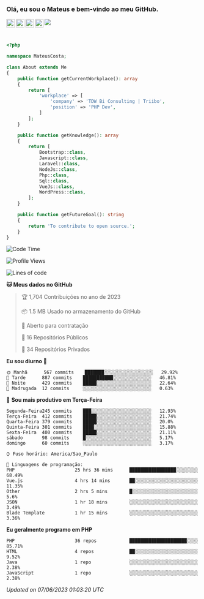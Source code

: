 
### Olá, eu sou o Mateus e bem-vindo ao meu GitHub.

<a href="https://costamateus.com.br/">
  <img align="left" alt="MLC" width="22px" src="https://www.costamateus.com.br/favicon.ico" />
</a>
<a href="https://www.linkedin.com/in/costamateus6/">
  <img align="left" alt="LinkedIn Mateus" width="22px" src="https://cdn.jsdelivr.net/npm/simple-icons@v3/icons/linkedin.svg" />
</a>
<a href="https://www.instagram.com/mateuslc6/">
  <img align="left" alt="Instagram Mateus" width="22px" src="https://cdn.jsdelivr.net/npm/simple-icons@v3/icons/instagram.svg" />
</a>
<a href="https://www.facebook.com/costamateus6/">
  <img align="left" alt="Facebook Mateus" width="22px" src="https://cdn.jsdelivr.net/npm/simple-icons@3.13.0/icons/facebook.svg" />
</a>

![](https://visitor-badge.glitch.me/badge?page_id=costamateus.costamateus)

<br />

```php
<?php

namespace MateusCosta;

class About extends Me
{
    public function getCurrentWorkplace(): array
    {
        return [
            'workplace' => [
                'company' => 'TDW Bi Consulting | Triibo',
                'position' => 'PHP Dev',
            ]
        ];
    }

    public function getKnowledge(): array
    {
        return [
            Bootstrap::class,
            Javascript::class,
            Laravel::class,
            NodeJs::class,
            Php::class,
            Sql::class,
            VueJs::class,
            WordPress::class,
        ];
    }

    public function getFutureGoal(): string
    {
        return 'To contribute to open source.';
    }
}
```

<!--START_SECTION:waka-->
![Code Time](http://img.shields.io/badge/Code%20Time-1%2C318%20hrs%2033%20mins-blue)

![Profile Views](http://img.shields.io/badge/Visualizac%C3%B5es%20do%20perfil-0-blue)

![Lines of code](https://img.shields.io/badge/Desde%20o%20Hello%20World%20eu%20escrevi-6%20Million%20linhas%20de%20c%C3%B3digo-blue)

**🐱 Meus dados no GitHub** 

> 🏆 1,704 Contribuições no ano de 2023
 > 
> 📦 1.5 MB Usado no armazenamento do GitHub 
 > 
> 💼 Aberto para contratação
 > 
> 📜 16 Repositórios Públicos 
 > 
> 🔑 34 Repositórios Privados  
 > 
**Eu sou diurno 🐤** 

```text
🌞 Manhã      567 commits    ███████░░░░░░░░░░░░░░░░░░   29.92% 
🌆 Tarde      887 commits    ███████████░░░░░░░░░░░░░░   46.81% 
🌃 Noite      429 commits    █████░░░░░░░░░░░░░░░░░░░░   22.64% 
🌙 Madrugada  12 commits     ░░░░░░░░░░░░░░░░░░░░░░░░░   0.63%

```
📅 **Sou mais produtivo em Terça-Feira** 

```text
Segunda-Feira245 commits    ███░░░░░░░░░░░░░░░░░░░░░░   12.93% 
Terça-Feira  412 commits    █████░░░░░░░░░░░░░░░░░░░░   21.74% 
Quarta-Feira 379 commits    █████░░░░░░░░░░░░░░░░░░░░   20.0% 
Quinta-Feira 301 commits    ████░░░░░░░░░░░░░░░░░░░░░   15.88% 
Sexta-Feira  400 commits    █████░░░░░░░░░░░░░░░░░░░░   21.11% 
sábado       98 commits     █░░░░░░░░░░░░░░░░░░░░░░░░   5.17% 
domingo      60 commits     ░░░░░░░░░░░░░░░░░░░░░░░░░   3.17%

```


```text
⌚︎ Fuso horário: America/Sao_Paulo

💬 Linguagens de programação: 
PHP                      25 hrs 36 mins      █████████████████░░░░░░░░   68.49% 
Vue.js                   4 hrs 14 mins       ██░░░░░░░░░░░░░░░░░░░░░░░   11.35% 
Other                    2 hrs 5 mins        █░░░░░░░░░░░░░░░░░░░░░░░░   5.6% 
JSON                     1 hr 18 mins        ░░░░░░░░░░░░░░░░░░░░░░░░░   3.49% 
Blade Template           1 hr 15 mins        ░░░░░░░░░░░░░░░░░░░░░░░░░   3.36%

```

**Eu geralmente programo em PHP** 

```text
PHP                      36 repos            █████████████████████░░░░   85.71% 
HTML                     4 repos             ██░░░░░░░░░░░░░░░░░░░░░░░   9.52% 
Java                     1 repo              ░░░░░░░░░░░░░░░░░░░░░░░░░   2.38% 
JavaScript               1 repo              ░░░░░░░░░░░░░░░░░░░░░░░░░   2.38%

```



 *Updated on 07/06/2023 01:03:20 UTC*
<!--END_SECTION:waka-->
